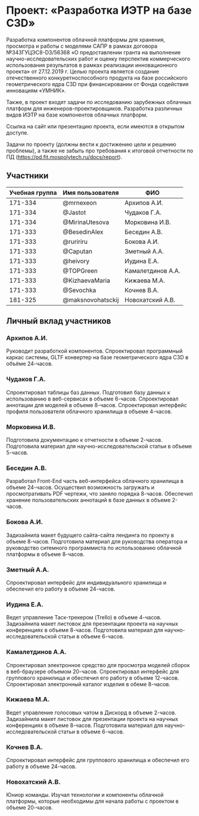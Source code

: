 # Проект: «Разработка ИЭТР на базе C3D»

Разработка компонентов облачной платформы для хранения, просмотра и работы с моделями САПР в рамках договора №343ГУЦЭС8-D3/56368 «О предоставлении гранта
на выполнение научно-исследовательских работ и оценку перспектив коммерческого использования результатов в рамках реализации инновационного проекта» от 27.12.2019 г. Целью проекта является создание отечественного конкуретноспособного продукта на базе российского геометрического ядра C3D при финансировании от Фонда содействия инновациям «УМНИК».

Также, в проект входят задачи по исследованию зарубежных облачных платформ для инженеров-проектировщиков. Разработка различных видов ИЭТР на базе компонентов облачных платформ.

Ссылка на сайт или презентацию проекта, если имеются в открытом доступе.

Задачи по проекту (должны вести к достижению цели и решению проблемы), а также не забыть про требования к итоговой отчетности по ПД (https://pd.fit.mospolytech.ru/docs/report).

## Участники

| Учебная группа | Имя пользователя  | ФИО               |
|----------------|-------------------|-------------------|
| 171-334        | @mrnexeon         | Архипов А.И.      |
| 171-334        | @Jastot           | Чудаков Г.А.      |
| 171-334        | @MirinaUtesova    | Морковина И.В.    |
| 171-333        | @BesedinAlex      | Беседин А.В.      |
| 171-333        | @ruririru         | Бокова А.И.       |
| 171-333        | @Caputan          | Зметный А.А.      |
| 171-333        | @heivory          | Иудина Е.А.       |
| 171-333        | @TOPGreen         | Камалетдинов А.А. |
| 171-333        | @KizhaevaMaria    | Кижаева М.А.      |
| 171-333        | @Sevochka         | Кочнев В.А.       |
| 181-325        | @maksnovohatsckij | Новохатский А.В.  |

## Личный вклад участников

### Архипов А.И.

Руководит разработкой компонентов. Спроектировал программный каркас системы, GLTF конвертер на базе геометрического ядра C3D в объёме 24-часов.

### Чудаков Г.А.

Спроектировал таблицы баз данных. Подготовил базу данных к использованию в веб-сервисах в объеме 6-часов. Спроектировал аннотации для моделей в объеме 8-часов. Спроектировал интерфейс профиля пользователя облачного хранилища в объеме 4-часов.

### Морковина И.В.

Подготовила документацию к отчетности в объеме 2-часов. Подготовила материал для научно-исследовательской статьи в объеме 5-часов.

### Беседин А.В.

Разработал Front-End часть веб-интерфейса облачного хранилища в объеме 24-часов. Осуществил возможность загружать и просмотративать PDF чертежи, что заняло порядка 8-часов. Обеспечил хранение пользовательских аннотаций в базе данных в объеме 2-часов.

### Бокова А.И.

Задизайнила макет будущего сайта-сайта лендинга по проекту в объеме 8-часов. Подготовила материал для руководства оператора и руководство ситемного программиста по использованию облачной платформы в объеме 8-часов.

### Зметный А.А.

Спроектировал интерфейс для индивидуального хранилища и обеспечил его работу в объеме 24-часов. 

### Иудина Е.А.

Ведет управление Таск-трекером (Trello) в объеме 4-часов. Задизайнила макет листовок для презентации проекта на научных конференциях в объеме 8-часов. Подготовила материал для научно-исследовательской статьи в объеме 6-часов.

### Камалетдинов А.А.

Спроектировал электронное средство для просмотра моделей сборок в веб-браузере объемом 20-часов. Спроектировал интерфейс для группового хранилища и обеспечил его работу в объеме 12-часов. Спроектировал электронный каталог изделия в обеме 8-часов.

### Кижаева М.А.

Ведет управление голосовых чатом в Дискорд в объеме 2-часов. Задизайнила макет листовок для презентации проекта на научных конференциях в объеме 8-часов. Подготовила материал для научно-исследовательской статьи в объеме 6-часов.

### Кочнев В.А.

Спроектировал интерфейс для группового хранилища и обеспечил его работу в объеме 24-часов. 

### Новохатский А.В.

Юниор команды. Изучал технологии и компоненты облачной платформы, которые необходимы для начала работы с проектом в объеме 20-часов.